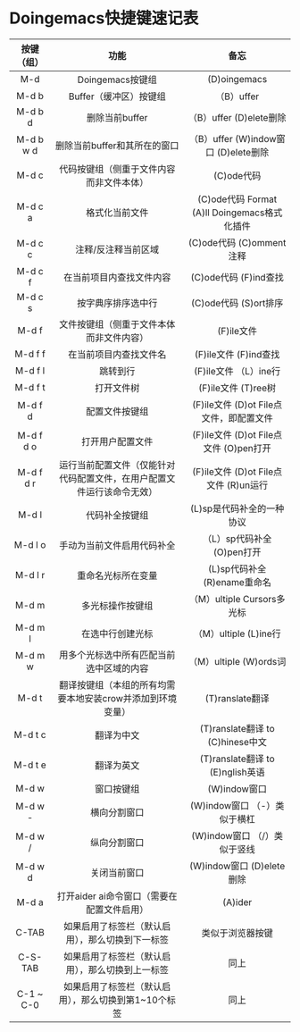 # Doingemacs快捷键速记表

| 按键（组） | 功能                                                                   | 备忘                                         |
|:----------:|:----------------------------------------------------------------------:|:--------------------------------------------:|
| M-d        | Doingemacs按键组                                                       | (D)oingemacs                                 |
| M-d b      | Buffer（缓冲区）按键组                                                 | （B）uffer                                   |
| M-d b d    | 删除当前buffer                                                         | （B）uffer (D)elete删除                      |
| M-d b w d  | 删除当前buffer和其所在的窗口                                           | （B）uffer (W)indow窗口 (D)elete删除         |
| M-d c      | 代码按键组（侧重于文件内容而非文件本体）                               | (C)ode代码                                   |
| M-d c a    | 格式化当前文件                                                         | (C)ode代码 Format (A)ll Doingemacs格式化插件 |
| M-d c c    | 注释/反注释当前区域                                                    | (C)ode代码 (C)omment注释                     |
| M-d c f    | 在当前项目内查找文件内容                                               | (C)ode代码 (F)ind查找                        |
| M-d c s    | 按字典序排序选中行                                                     | (C)ode代码 (S)ort排序                        |
| M-d f      | 文件按键组（侧重于文件本体而非文件内容）                               | (F)ile文件                                   |
| M-d f f    | 在当前项目内查找文件名                                                 | (F)ile文件 (F)ind查找                        |
| M-d f l    | 跳转到行                                                               | (F)ile文件 （L）ine行                        |
| M-d f t    | 打开文件树                                                             | (F)ile文件 (T)ree树                          |
| M-d f d    | 配置文件按键组                                                         | (F)ile文件 (D)ot File点文件，即配置文件      |
| M-d f d o  | 打开用户配置文件                                                       | (F)ile文件 (D)ot File点文件 (O)pen打开       |
| M-d f d r  | 运行当前配置文件（仅能针对代码配置文件，在用户配置文件运行该命令无效） | (F)ile文件 (D)ot File点文件 (R)un运行        |
| M-d l      | 代码补全按键组                                                         | (L)sp是代码补全的一种协议                    |
| M-d l o    | 手动为当前文件启用代码补全                                             | （L）sp代码补全 (O)pen打开                   |
| M-d l r    | 重命名光标所在变量                                                     | (L)sp代码补全 (R)ename重命名                 |
| M-d m      | 多光标操作按键组                                                       | （M）ultiple Cursors多光标                   |
| M-d m l    | 在选中行创建光标                                                       | （M）ultiple (L)ine行                        |
| M-d m w    | 用多个光标选中所有匹配当前选中区域的内容                               | （M）ultiple (W)ords词                       |
| M-d t      | 翻译按键组（本组的所有均需要本地安装crow并添加到环境变量）             | (T)ranslate翻译                              |
| M-d t c    | 翻译为中文                                                             | (T)ranslate翻译 to (C)hinese中文             |
| M-d t e    | 翻译为英文                                                             | (T)ranslate翻译 to (E)nglish英语             |
| M-d w      | 窗口按键组                                                             | (W)indow窗口                                 |
| M-d w -    | 横向分割窗口                                                           | (W)indow窗口 （-）类似于横杠                 |
| M-d w /    | 纵向分割窗口                                                           | (W)indow窗口 （/）类似于竖线                 |
| M-d w d    | 关闭当前窗口                                                           | (W)indow窗口 (D)elete删除                    |
| M-d a      | 打开aider ai命令窗口（需要在配置文件启用）                             | (A)ider                                      |
| C-TAB      | 如果启用了标签栏（默认启用），那么切换到下一标签                       | 类似于浏览器按键                             |
| C-S-TAB    | 如果启用了标签栏（默认启用），那么切换到上一标签                       | 同上                                         |
| C-1 ~ C-0  | 如果启用了标签栏（默认启用），那么切换到第1~10个标签                   | 同上                                         |
